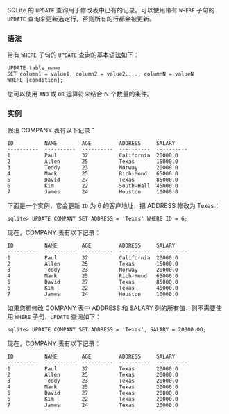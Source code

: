 SQLite 的 ``UPDATE`` 查询用于修改表中已有的记录。可以使用带有 ``WHERE`` 子句的 ``UPDATE`` 查询来更新选定行，否则所有的行都会被更新。


### 语法

带有 ``WHERE`` 子句的 ``UPDATE`` 查询的基本语法如下：
```
UPDATE table_name
SET column1 = value1, column2 = value2...., columnN = valueN
WHERE [condition];
```

您可以使用 ``AND`` 或 ``OR`` 运算符来结合 N 个数量的条件。


### 实例

假设 COMPANY 表有以下记录：
```
ID          NAME        AGE         ADDRESS     SALARY
----------  ----------  ----------  ----------  ----------
1           Paul        32          California  20000.0
2           Allen       25          Texas       15000.0
3           Teddy       23          Norway      20000.0
4           Mark        25          Rich-Mond   65000.0
5           David       27          Texas       85000.0
6           Kim         22          South-Hall  45000.0
7           James       24          Houston     10000.0
```


下面是一个实例，它会更新 ``ID`` 为 6 的客户地址，把 ADDRESS  修改为 Texas：
```
sqlite> UPDATE COMPANY SET ADDRESS = 'Texas' WHERE ID = 6;
```

现在，COMPANY 表有以下记录：
```
ID          NAME        AGE         ADDRESS     SALARY
----------  ----------  ----------  ----------  ----------
1           Paul        32          California  20000.0
2           Allen       25          Texas       15000.0
3           Teddy       23          Norway      20000.0
4           Mark        25          Rich-Mond   65000.0
5           David       27          Texas       85000.0
6           Kim         22          Texas       45000.0
7           James       24          Houston     10000.0
```


如果您想修改 COMPANY 表中 ADDRESS 和 SALARY 列的所有值，则不需要使用 ``WHERE`` 子句，``UPDATE`` 查询如下：
```
sqlite> UPDATE COMPANY SET ADDRESS = 'Texas', SALARY = 20000.00;
```


现在，COMPANY 表有以下记录：
```
ID          NAME        AGE         ADDRESS     SALARY
----------  ----------  ----------  ----------  ----------
1           Paul        32          Texas       20000.0
2           Allen       25          Texas       20000.0
3           Teddy       23          Texas       20000.0
4           Mark        25          Texas       20000.0
5           David       27          Texas       20000.0
6           Kim         22          Texas       20000.0
7           James       24          Texas       20000.0
```


